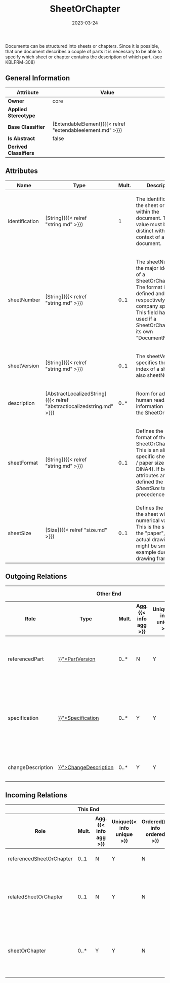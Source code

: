 ﻿---
title: SheetOrChapter
toc: false
type: specs
date: "2023-03-24"
draft: false
specification: VEC
version: 2.0.2
documentType: "Recommendation"
elementType: Class
classes:
  - SheetOrChapter
menu_name: vec-2.0.2
---
<p> Documents can be structured into sheets or chapters. Since it is possible, that one document describes a couple of parts it is necessary to be able to specify which sheet or chapter contains the description of which part. (see KBLFRM-308)      </p>

## General Information

| Attribute               | Value |
|-------------------------|-------|
| **Owner**               | core |
| **Applied Stereotype**  |   |
| **Base Classifier**     | [ExtendableElement]({{< relref "extendableelement.md" >}})<br/>  |
| **Is Abstract**         | false |
| **Derived Classifiers** |   |

## Attributes
|  Name  |  Type  |  Mult.  |  Description  |  Owning Classifier  |
|--------|--------|---------|---------------|--------------|
|identification| [String]({{< relref "string.md" >}}) | 1 | <p>The identification of the sheet or chapter within the document. This value must be distinct within the context of a document.  </p> | [SheetOrChapter]({{< relref "sheetorchapter.md" >}}) |
|sheetNumber| [String]({{< relref "string.md" >}}) | 0..1 | <p> The sheetNumber is the major identifier of a SheetOrChapter. The format is user defined and respectively company specific. This field has to be used if a SheetOrChapter has its own &quot;DocumentNumber&quot;.      </p> | [SheetOrChapter]({{< relref "sheetorchapter.md" >}}) |
|sheetVersion| [String]({{< relref "string.md" >}}) | 0..1 | <p> The sheetVersion specifies the version index of a sheet (see also sheetNumber)      </p> | [SheetOrChapter]({{< relref "sheetorchapter.md" >}}) |
|description| [AbstractLocalizedString]({{< relref "abstractlocalizedstring.md" >}}) | 0..* | <p> Room for additional, human readable information about the SheetOrChapter.      </p> | [SheetOrChapter]({{< relref "sheetorchapter.md" >}}) |
|sheetFormat| [String]({{< relref "string.md" >}}) | 0..1 | <p> Defines the format&#160;of the SheetOrChapter. This is an alias for a specific sheet /&#160;paper size (e.g. DINA4). If both attributes are defined the <i>SheetSize</i> takes precedence.      </p> | [SheetOrChapter]({{< relref "sheetorchapter.md" >}}) |
|sheetSize| [Size]({{< relref "size.md" >}}) | 0..1 | Defines the size of the sheet with numerical values. This is the size of the &quot;paper&quot;, the actual drawing area might be smaller for example due to drawing frames. | [SheetOrChapter]({{< relref "sheetorchapter.md" >}}) |

## Outgoing Relations
<table>
    <thead>
        <tr>
           <th colspan="6">Other End</th>
           <th colspan="1">This End</th>
           <th colspan="1">General</th>
        </tr>
        <tr>
           <th>Role</th>
           <th>Type</th>
           <th>Mult.</th>
           <th>Agg.{{< info agg >}}</th>
           <th>Unique{{< info unique >}}</th>
           <th>Ordered{{< info ordered >}}</th>
           <th>Mult.</th>
           <th>Description</th>
        </tr>
    <thead>
    <tbody>
    <tr>
        <td>referencedPart</td>
        <td><a href="{{< relref "partversion.md" >}}">PartVersion</a></td>
        <td>0..*</td>
        <td>N</td>
        <td>Y</td>
        <td>N</td>
        <td>0..*</td>
        <td>The association is an informative link which PartVersions are described by the SheetOrChapter.</td>
    </tr>
    <tr>
        <td>specification</td>
        <td><a href="{{< relref "specification.md" >}}">Specification</a></td>
        <td>0..*</td>
        <td>Y</td>
        <td>Y</td>
        <td>N</td>
        <td>0..1</td>
        <td>Specifies the Specifications contained in the SheetOrChapter. All structured, technical information in the VEC is described by such Specifications.</td>
    </tr>
    <tr>
        <td>changeDescription</td>
        <td><a href="{{< relref "changedescription.md" >}}">ChangeDescription</a></td>
        <td>0..*</td>
        <td>Y</td>
        <td>Y</td>
        <td>N</td>
        <td>0..1</td>
        <td>Specifies the change history of the SheetOrChapter.</td>
    </tr>
    </tbody>
</table>

##  Incoming Relations
<table>
    <thead>
        <tr>
           <th colspan="5">This End</th>
           <th colspan="2">Other End</th>
           <th colspan="1">General</th>
        </tr>
        <tr>
           <th>Role</th>
           <th>Mult.</th>
           <th>Agg.{{< info agg >}}</th>
           <th>Unique{{< info unique >}}</th>
           <th>Ordered{{< info ordered >}}</th>
           <th>Type</th>
           <th>Mult.</th>
           <th>Description</th>
        </tr>
    <thead>
    <tbody>
    <tr>
        <td>referencedSheetOrChapter</td>
        <td>0..1</td>
        <td>N</td>
        <td>Y</td>
        <td>N</td>
        <td><a href="{{< relref "documentbasedinstruction.md" >}}">DocumentBasedInstruction</a></td>
        <td>0..*</td>
        <td>References the SheetOrChapter that is used as an Instruction.</td>
    </tr>
    <tr>
        <td>relatedSheetOrChapter</td>
        <td>0..1</td>
        <td>N</td>
        <td>Y</td>
        <td>N</td>
        <td><a href="{{< relref "documentrelatedassignmentgroup.md" >}}">DocumentRelatedAssignmentGroup</a></td>
        <td>0..*</td>
        <td><p> Allows a more specific relationship to a <i>SheetOrChapter</i> within the <i>relatedDocumentVersion.</i>      </p>      <p> <i>&#160;</i>      </p></td>
    </tr>
    <tr>
        <td>sheetOrChapter</td>
        <td>0..*</td>
        <td>Y</td>
        <td>Y</td>
        <td>N</td>
        <td><a href="{{< relref "documentversion.md" >}}">DocumentVersion</a></td>
        <td>1</td>
        <td>Specifies SheetOrChapters defined in this DocumentVersion. These are especially useful if the DocumentVersion represents an external reference.</td>
    </tr>
    </tbody>
</table>



